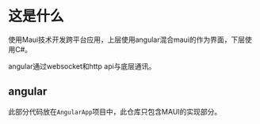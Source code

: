 # 这是什么

使用Maui技术开发跨平台应用，上层使用angular混合maui的作为界面，下层使用C#。

angular通过websocket和http api与底层通讯。



## angular

此部分代码放在`AngularApp`项目中，此仓库只包含MAUI的实现部分。
